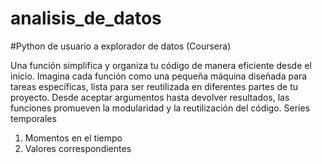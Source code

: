 # analisis_de_datos
#Python de usuario a explorador de datos (Coursera)

Una función simplifica y organiza tu código de manera eficiente desde el inicio. Imagina cada función como una pequeña máquina diseñada para tareas específicas, lista para ser reutilizada en diferentes partes de tu proyecto. Desde aceptar argumentos hasta devolver resultados, las funciones promueven la modularidad y la reutilización del código. 
Series temporales
1.	Momentos en el tiempo
2.	Valores correspondientes
